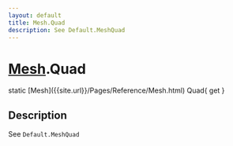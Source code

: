 ```yaml
---
layout: default
title: Mesh.Quad
description: See Default.MeshQuad
---
```

# [Mesh]({{site.url}}/Pages/Reference/Mesh.html).Quad

<div class='signature' markdown='1'>
static [Mesh]({{site.url}}/Pages/Reference/Mesh.html) Quad{ get }
</div>

## Description
See `Default.MeshQuad`

